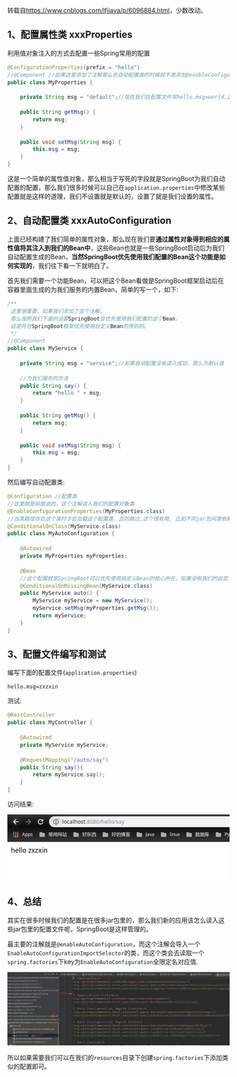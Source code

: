 转载自<https://www.cnblogs.com/lfjjava/p/6096884.html>，少数改动。

## 1、配置属性类 xxxProperties

利用值对象注入的方式去配置一些Spring常用的配置

```java
@ConfigurationProperties(prefix = "hello")
//@Component //如果这里添加了注解那么在自动配置类的时候就不用添加@enableConfigurationProperties(MyProperties.class)注解.
public class MyProperties {

    private String msg = "default";//现在我们在配置文件写hello.msg=world,因为简单就不再展示;如果不写,　那么默认为default.

    public String getMsg() {
        return msg;
    }

    public void setMsg(String msg) {
        this.msg = msg;
    }
}
```

这是一个简单的属性值对象，那么相当于写死的字段就是SpringBoot为我们自动配置的配置，那么我们很多时候可以自己在`application.properties`中修改某些配置就是这样的道理，我们不设置就是默认的，设置了就是我们设置的属性。

## 2、自动配置类 xxxAutoConfiguration

上面已经构建了我们简单的属性对象，那么现在我们要**通过属性对象得到相应的属性值将其注入到我们的Bean中**，这些Bean也就是一些SpringBoot启动后为我们自动配置生成的Bean，**当然SpringBoot优先使用我们配置的Bean这个功能是如何实现的**，我们往下看一下就明白了。

首先我们需要一个功能Bean，可以把这个Bean看做是SpringBoot框架启动后在容器里面生成的为我们服务的内置Bean，简单的写一个，如下:

```java
/**
 这里很重要，如果我们添加了这个注解，
 那么按照我们下面的设置SpringBoot会优先使用我们配置的这个Bean，
 这是符合SpringBoot框架优先使用自定义Bean的原则的。
 */
//@Component
public class MyService {

    private String msg = "service";//如果自动配置没有读入成功，那么为默认值

    //为我们服务的方法
    public String say() {
        return "hello " + msg;
    }

    public String getMsg() {
        return msg;
    }

    public void setMsg(String msg) {
        this.msg = msg;
    }
}
```

然后编写自动配置类:

```java
@Configuration //配置类
//这里就是前面说的，这个注解读入我们的配置对象类
@EnableConfigurationProperties(MyProperties.class)
//当类路径存在这个类时才会加载这个配置类，否则跳过,这个很有用, 比如不同jar包间类依赖，依赖的类不存在直接跳过，不会报错
@ConditionalOnClass(MyService.class)
public class MyAutoConfiguration {

    @Autowired
    private MyProperties myProperties;

    @Bean
    //这个配置就是SpringBoot可以优先使用自定义Bean的核心所在，如果没有我们的自定义Bean那么才会自动配置一个新的Bean
    @ConditionalOnMissingBean(MyService.class)
    public MyService auto() {
        MyService myService = new MyService();
        myService.setMsg(myProperties.getMsg());
        return myService;
    }
}
```

## 3、配置文件编写和测试

编写下面的配置文件(`application.properties`)

```properties
hello.msg=zxzxin
```

测试:

```java
@RestController
public class MyController {

    @Autowired
    private MyService myService;

    @RequestMapping("/auto/say")
    public String say(){
        return myService.say();
    }
}

```

访问结果:

![1557112521969](assets/1557112521969.png)

## 4、总结

其实在很多时候我们的配置是在很多jar包里的，那么我们新的应用该怎么读入这些jar包里的配置文件呢，SpringBoot是这样管理的。

最主要的注解就是`@enableAutoConfiguration`，而这个注解会导入一个`EnableAutoConfigurationImportSelector`的类，而这个类会去读取一个`spring.factories`下key为`EnableAutoConfiguration`全限定名对应值.

![1557112575290](assets/1557112575290.png)

所以如果需要我们可以在我们的`resources`目录下创建`spring.factories`下添加类似的配置即可。